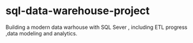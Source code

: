 # sql-data-warehouse-project
Building a modern data warhouse with SQL Sever , including ETL progress ,data modeling and analytics.
